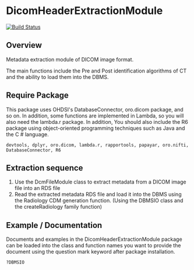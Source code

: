 # DicomHeaderExtractionModule

[![Build Status](https://travis-ci.com/NEONKID/DicomHeaderExtractionModule.svg?token=KX1jEf9MwMRzGiDnba2h&branch=master)](https://travis-ci.com/NEONKID/DicomHeaderExtractionModule)



## Overview

Metadata extraction module of DICOM image format.

The main functions include the Pre and Post identification algorithms of CT and the ability to load them into the DBMS.

 

## Require Package

This package uses OHDSI's DatabaseConnector, oro.dicom package, and so on. In addition, some functions are implemented in Lambda, so you will also need the lambda.r package. In addition, You should also include the R6 package using object-oriented programming techniques such as Java and the C # language.

```
devtools, dplyr, oro.dicom, lambda.r, rapportools, papayar, oro.nifti, DatabaseConnector, R6
```



## Extraction sequence

1. Use the DcmFileModule class to extract metadata from a DICOM image file into an RDS file
2. Read the extracted metadata RDS file and load it into the DBMS using the Radiology CDM generation function. (Using the DBMSIO class and the createRadiology family function)



## Example / Documentation

Documents and examples in the DicomHeaderExtractionModule package can be loaded into the class and function names you want to provide the document using the question mark keyword after package installation.

```R
?DBMSIO
```

